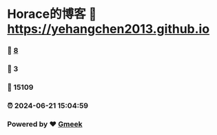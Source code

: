 # Horace的博客 :link: https://yehangchen2013.github.io 
### :page_facing_up: [8](https://yehangchen2013.github.io/tag.html) 
### :speech_balloon: 3 
### :hibiscus: 15109 
### :alarm_clock: 2024-06-21 15:04:59 
### Powered by :heart: [Gmeek](https://github.com/Meekdai/Gmeek)

